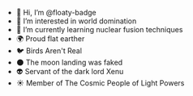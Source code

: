 - 👋 Hi, I’m @floaty-badge
- 👀 I’m interested in world domination
- 🌱 I’m currently learning nuclear fusion techniques
- 🌍 Proud flat earther
- 🐦 Birds Aren't Real
- 🌑 The moon landing was faked
- 👽 Servant of the dark lord Xenu
- ☀️ Member of The Cosmic People of Light Powers 
